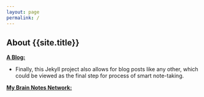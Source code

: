 ```yaml
---
layout: page
permalink: /
---
```


## About {{site.title}}



[**A Blog:**](/posts)
   - Finally, this Jekyll project also allows for blog posts like any other, which could be viewed as the final step for process of smart note-taking.

[**My Brain Notes Network:**](/notes)


